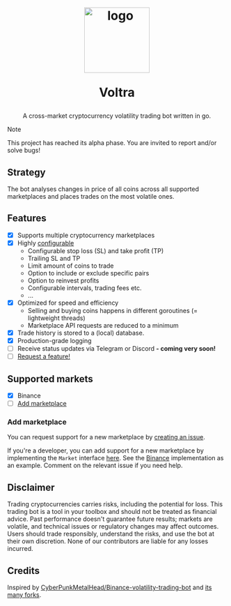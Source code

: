 <h1 align="center">
  <img width="150" src="https://i.ibb.co/3Y1sJDQ/c175b5cd-93cd-4942-b040-d4f4b5abd2b2.jpg" alt="logo" />
  <p>Voltra</p>
</h1>
<p align="center">A cross-market cryptocurrency volatility trading bot written in go.</p>

> [!NOTE]  
> This project has reached its alpha phase. You are invited to report and/or solve bugs!

## Strategy
The bot analyses changes in price of all coins across all supported marketplaces and places trades on the most volatile ones.

## Features
- [x] Supports multiple cryptocurrency marketplaces
- [x] Highly [configurable](./config.example.yml)
    - Configurable stop loss (SL) and take profit (TP)
    - Trailing SL and TP
    - Limit amount of coins to trade
    - Option to include or exclude specific pairs
    - Option to reinvest profits
    - Configurable intervals, trading fees etc.
    - ...
- [x] Optimized for speed and efficiency
    - Selling and buying coins happens in different goroutines (= lightweight threads)
    - Marketplace API requests are reduced to a minimum
- [x] Trade history is stored to a (local) database. 
- [x] Production-grade logging
- [ ] Receive status updates via Telegram or Discord **- coming very soon!**
- [ ] [Request a feature!](https://github.com/sleeyax/go-crypto-volatility-trading-bot/issues/new)

## Supported markets
- [x] Binance
- [ ] [Add marketplace](#add-marketplace)

### Add marketplace
You can request support for a new marketplace by [creating an issue](https://github.com/sleeyax/go-crypto-volatility-trading-bot/issues/new).

If you're a developer, you can add support for a new marketplace by implementing the `Market` interface [here](https://github.com/sleeyax/go-crypto-volatility-trading-bot/blob/main/internal/market/market.go).
See the [Binance](https://github.com/sleeyax/go-crypto-volatility-trading-bot/blob/main/internal/market/binance.go) implementation as an example. Comment on the relevant issue if you need help.

## Disclaimer
Trading cryptocurrencies carries risks, including the potential for loss. 
This trading bot is a tool in your toolbox and should not be treated as financial advice. 
Past performance doesn't guarantee future results; markets are volatile, and technical issues or regulatory changes may affect outcomes. 
Users should trade responsibly, understand the risks, and use the bot at their own discretion. 
None of our contributors are liable for any losses incurred.

## Credits
Inspired by [CyberPunkMetalHead/Binance-volatility-trading-bot](https://github.com/CyberPunkMetalHead/Binance-volatility-trading-bot) and [its many forks](https://useful-forks.github.io/?repo=CyberPunkMetalHead/Binance-volatility-trading-bot).
